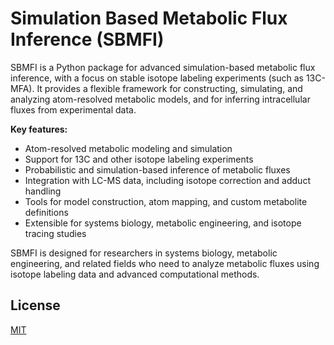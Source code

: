 # Simulation Based Metabolic Flux Inference (SBMFI)

SBMFI is a Python package for advanced simulation-based metabolic flux inference, with a focus on stable isotope labeling experiments (such as 13C-MFA). It provides a flexible framework for constructing, simulating, and analyzing atom-resolved metabolic models, and for inferring intracellular fluxes from experimental data.

**Key features:**
- Atom-resolved metabolic modeling and simulation
- Support for 13C and other isotope labeling experiments
- Probabilistic and simulation-based inference of metabolic fluxes
- Integration with LC-MS data, including isotope correction and adduct handling
- Tools for model construction, atom mapping, and custom metabolite definitions
- Extensible for systems biology, metabolic engineering, and isotope tracing studies

SBMFI is designed for researchers in systems biology, metabolic engineering, and related fields who need to analyze metabolic fluxes using isotope labeling data and advanced computational methods.

## License
[MIT](https://choosealicense.com/licenses/mit/)

